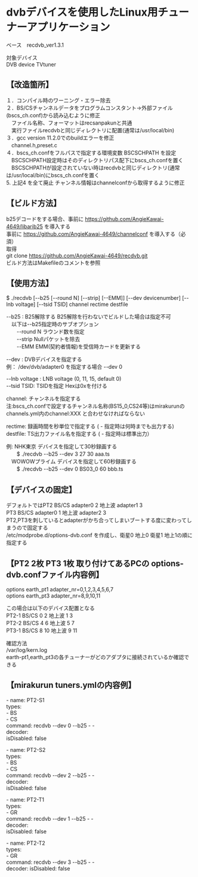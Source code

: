 # dvbデバイスを使用したLinux用チューナーアプリケーション  

ベース　recdvb_ver1.3.1  

対象デバイス  
DVB device TVtuner  

## 【改造箇所】
１．コンパイル時のワーニング・エラー除去  
２．BS/CSチャンネルデータをプログラムコンスタント→外部ファイル(bscs_ch.conf)から読み込むように修正  
　ファイル名称、フォーマットはrecsanpakunと共通  
　実行ファイルrecdvbと同じディレクトリに配置(通常は/usr/local/bin)  
３．gcc version 11.2.0でのbuildエラーを修正  
　channel.h,preset.c  
４．bscs_ch.confをフルパスで指定する環境変数 BSCSCHPATH を設定  
　BSCSCHPATH設定時はそのディレクトリパス配下にbscs_ch.confを置く  
　BSCSCHPATHが設定されていない時はrecdvbと同じディレクトリ(通常は/usr/local/bin)にbscs_ch.confを置く  
5. 上記4 を全て廃止
 チャンネル情報はchannelconfから取得するように修正  

## 【ビルド方法】  
b25デコードをする場合、事前に https://github.com/AngieKawai-4649/libarib25 を導入する  
事前に https://github.com/AngieKawai-4649/channelconf を導入する（必須）  
取得  
git clone https://github.com/AngieKawai-4649/recdvb.git  
ビルド方法はMakefileのコメントを参照  

## 【使用方法】  
$ ./recdvb [--b25 [--round N] [--strip] [--EMM]] [--dev devicenumber] [--lnb voltage] [--tsid TSID] channel rectime destfile  

--b25 : B25解除する  B25解除を行わないでビルドした場合は指定不可  
　以下は--b25指定時のサブオプション  
　　--round N ラウンド数を指定  
　　--strip   Nullパケットを除去  
　　--EMM     EMM(契約者情報)を受信時カードを更新する  

--dev : DVBデバイスを指定する  
例： /dev/dvb/adapter0 を指定する場合  --dev 0  

--lnb voltage : LNB voltage (0, 11, 15, default 0)  
--tsid TSID: TSIDを指定 Hexは0xを付ける  

channel: チャンネルを指定する  
注:bscs_ch.confで設定するチャンネル名称(BS15_0,CS24等)はmirakurunのchannels.yml内のchannel:XXX と合わせなければならない  

rectime: 録画時間を秒単位で指定する  ( - 指定時は何時までも出力する)  
destfile: TS出力ファイル名を指定する ( - 指定時は標準出力）  

例: NHK東京 デバイスを指定して30秒録画する  
　　$ ./recdvb --b25 --dev 3 27 30 aaa.ts  
　WOWOWプライム デバイスを指定して60秒録画する  
　　$ ./recdvb --b25 --dev 0 BS03_0 60 bbb.ts  

## 【デバイスの固定】  

デフォルトではPT2 BS/CS adapter0 2 地上波 adapter1 3  
PT3 BS/CS adapter0 1 地上波 adapter2 3  
PT2,PT3を刺しているとadapterがかち合ってしまいブートする度に変わってしまうので固定する  
/etc/modprobe.d/options-dvb.conf を作成し、衛星0 地上0 衛星1 地上1の順に指定する  

## 【PT2 2枚 PT3 1枚 取り付けてあるPCの options-dvb.confファイル内容例】  
options earth_pt1 adapter_nr=0,1,2,3,4,5,6,7  
options earth_pt3 adapter_nr=8,9,10,11  

この場合は以下のデバイス配置となる  
PT2-1 BS/CS 0 2  地上波 1 3  
PT2-2 BS/CS 4 6  地上波 5 7  
PT3-1 BS/CS 8 10 地上波 9 11  

確認方法  
/var/log/kern.log  
earth-pt1,earth_pt3の各チューナーがどのアダプタに接続されているか確認できる  

## 【mirakurun tuners.ymlの内容例】  

\- name: PT2-S1  
  types:  
    \- BS  
    \- CS  
  command: recdvb --dev 0 --b25 <channel> - -  
  decoder:  
  isDisabled: false  

\- name: PT2-S2  
  types:  
    \- BS  
    \- CS  
  command: recdvb --dev 2 --b25 <channel> - -  
  decoder:  
  isDisabled: false  

\- name: PT2-T1  
  types:  
    \- GR  
  command: recdvb --dev 1 --b25 <channel> - -  
  decoder:  
  isDisabled: false  

\- name: PT2-T2  
  types:  
    \- GR  
  command: recdvb --dev 3 --b25 <channel> - -  
  decoder:
  isDisabled: false



